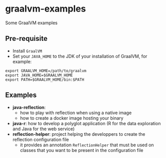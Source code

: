 # graalvm-examples

Some GraalVM examples

## Pre-requisite

* Install `GraalVM`
* Set your `JAVA_HOME` to the JDK of your installation of GraalVM, for example:
```
export GRAALVM_HOME=/path/to/graalvm
export JAVA_HOME=$GRAALVM_HOME
export PATH=$GRAALVM_HOME/bin:$PATH
```

## Examples

* __java-reflection__: 
  * how to play with reflection when using a native image
  * how to create a docker image hosting your binary
* __java-r__: how to develop a polyglot application (R for the data exploration and Java for the web service)
* __reflection-helper__: project helping the developpers to create the reflection configuration file
  * it provides an annotation `ReflectionHelper` that must be used on classes that you want to be present in the configuration file